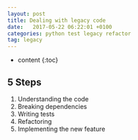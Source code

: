 ```yaml
---
layout: post
title: Dealing with legacy code
date:   2017-05-22 06:22:01 +0100
categories: python test legacy refactor
tag: legacy
---
```


* content
{:toc}

## 5 Steps
1. Understanding the code
2. Breaking dependencies
3. Writing tests
4. Refactoring
5. Implementing the new feature

[jekyll]:      http://jekyllrb.com
[jekyll-gh]:   https://github.com/jekyll/jekyll
[jekyll-help]: https://github.com/jekyll/jekyll-help
